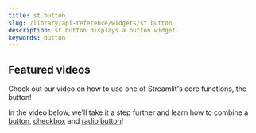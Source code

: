 ```yaml
---
title: st.button
slug: /library/api-reference/widgets/st.button
description: st.button displays a button widget.
keywords: button
---
```


<Autofunction function="streamlit.button" />

## Featured videos

Check out our video on how to use one of Streamlit's core functions, the button!

<YouTube videoId="JSeQSnGovSE" />

In the video below, we'll take it a step further and learn how to combine a [button](/library/api-reference/widgets/st.button), [checkbox](/library/api-reference/widgets/st.checkbox) and [radio button](/library/api-reference/widgets/st.radio)!

<YouTube videoId="EnXJBsCIl_A" />
